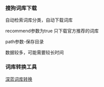 ### 搜狗词库下载

自动检索词库分类，自动下载词库

recommend参数为true 只下载官方推荐的词库

path参数-保存目录

数据较多，可能需要较长时间

### 词库转换工具

[深蓝词库转换](https://github.com/studyzy/imewlconverter)


